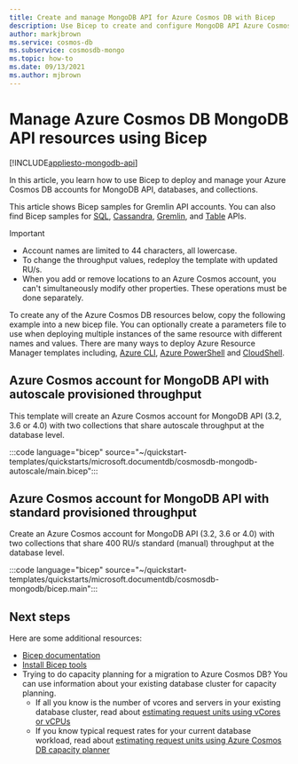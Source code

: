 ```yaml
---
title: Create and manage MongoDB API for Azure Cosmos DB with Bicep
description: Use Bicep to create and configure MongoDB API Azure Cosmos DB API.
author: markjbrown
ms.service: cosmos-db
ms.subservice: cosmosdb-mongo
ms.topic: how-to
ms.date: 09/13/2021
ms.author: mjbrown
---
```


# Manage Azure Cosmos DB MongoDB API resources using Bicep

[!INCLUDE[appliesto-mongodb-api](../includes/appliesto-mongodb-api.md)]

In this article, you learn how to use Bicep to deploy and manage your Azure Cosmos DB accounts for MongoDB API, databases, and collections.

This article shows Bicep samples for Gremlin API accounts. You can also find Bicep samples for [SQL](../manage-with-bicep.md), [Cassandra](../cassandra/manage-with-bicep.md), [Gremlin](../graph/manage-with-bicep.md), and [Table](../table/manage-with-bicep.md) APIs.

> [!IMPORTANT]
>
> * Account names are limited to 44 characters, all lowercase.
> * To change the throughput values, redeploy the template with updated RU/s.
> * When you add or remove locations to an Azure Cosmos account, you can't simultaneously modify other properties. These operations must be done separately.

To create any of the Azure Cosmos DB resources below, copy the following example into a new bicep file. You can optionally create a parameters file to use when deploying multiple instances of the same resource with different names and values. There are many ways to deploy Azure Resource Manager templates including, [Azure CLI](../../azure-resource-manager/bicep/deploy-cli.md), [Azure PowerShell](../../azure-resource-manager/bicep/deploy-powershell.md) and [CloudShell](../../azure-resource-manager/bicep/deploy-cloud-shell.md).

<a id="create-autoscale"></a>

## Azure Cosmos account for MongoDB API with autoscale provisioned throughput

This template will create an Azure Cosmos account for MongoDB API (3.2, 3.6 or 4.0) with two collections that share autoscale throughput at the database level.

:::code language="bicep" source="~/quickstart-templates/quickstarts/microsoft.documentdb/cosmosdb-mongodb-autoscale/main.bicep":::

<a id="create-manual"></a>

## Azure Cosmos account for MongoDB API with standard provisioned throughput

Create an Azure Cosmos account for MongoDB API (3.2, 3.6 or 4.0) with two collections that share 400 RU/s standard (manual) throughput at the database level.

:::code language="bicep" source="~/quickstart-templates/quickstarts/microsoft.documentdb/cosmosdb-mongodb/bicep.main":::

## Next steps

Here are some additional resources:

* [Bicep documentation](../../azure-resource-manager/bicep/index.yml)
* [Install Bicep tools](../../azure-resource-manager/bicep/install.md)
* Trying to do capacity planning for a migration to Azure Cosmos DB? You can use information about your existing database cluster for capacity planning.
  * If all you know is the number of vcores and servers in your existing database cluster, read about [estimating request units using vCores or vCPUs](../convert-vcore-to-request-unit.md)
  * If you know typical request rates for your current database workload, read about [estimating request units using Azure Cosmos DB capacity planner](estimate-ru-capacity-planner.md)
